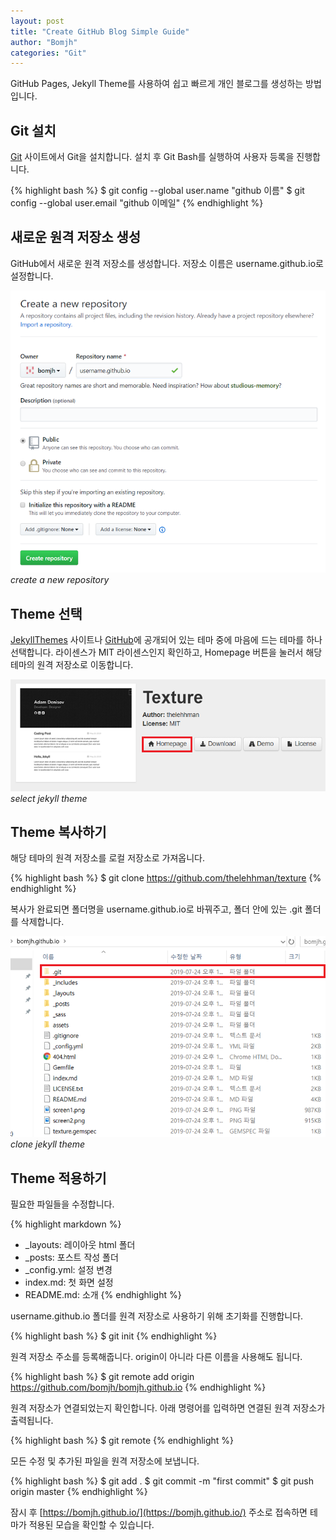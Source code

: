 ```yaml
---
layout: post
title: "Create GitHub Blog Simple Guide"
author: "Bomjh"
categories: "Git"
---
```


GitHub Pages, Jekyll Theme를 사용하여 쉽고 빠르게 개인 블로그를 생성하는 방법입니다.

## Git 설치
[Git](https://git-scm.com/) 사이트에서 Git을 설치합니다. 설치 후 Git Bash를 실행하여 사용자 등록을 진행합니다.

{% highlight bash %}
$ git config --global user.name "github 이름"
$ git config --global user.email "github 이메일"
{% endhighlight %}

## 새로운 원격 저장소 생성
GitHub에서 새로운 원격 저장소를 생성합니다. 저장소 이름은 username.github.io로 설정합니다.

![blog1](https://raw.githubusercontent.com/bomjh/bomjh.github.io/master/assets/blog1.png)
_create a new repository_

## Theme 선택
[JekyllThemes](http://jekyllthemes.org/) 사이트나 [GitHub](https://github.com/topics/jekyll-theme)에 공개되어 있는 테마 중에 마음에 드는 테마를 하나 선택합니다. 라이센스가 MIT 라이센스인지 확인하고, Homepage 버튼을 눌러서 해당 테마의 원격 저장소로 이동합니다.

![blog2](https://raw.githubusercontent.com/bomjh/bomjh.github.io/master/assets/blog2.png)
_select jekyll theme_

## Theme 복사하기
해당 테마의 원격 저장소를 로컬 저장소로 가져옵니다.

{% highlight bash %}
$ git clone https://github.com/thelehhman/texture
{% endhighlight %}

복사가 완료되면 폴더명을 username.github.io로 바꿔주고, 폴더 안에 있는 .git 폴더를 삭제합니다.

![blog3](https://raw.githubusercontent.com/bomjh/bomjh.github.io/master/assets/blog3.png)
_clone jekyll theme_

## Theme 적용하기
필요한 파일들을 수정합니다.

{% highlight markdown %}
- _layouts: 레이아웃 html 폴더
- _posts: 포스트 작성 폴더
- _config.yml: 설정 변경
- index.md: 첫 화면 설정
- README.md: 소개
{% endhighlight %}

username.github.io 폴더를 원격 저장소로 사용하기 위해 초기화를 진행합니다.

{% highlight bash %}
$ git init
{% endhighlight %}

원격 저장소 주소를 등록해줍니다. origin이 아니라 다른 이름을 사용해도 됩니다.

{% highlight bash %}
$ git remote add origin https://github.com/bomjh/bomjh.github.io
{% endhighlight %}

원격 저장소가 연결되었는지 확인합니다. 아래 명령어를 입력하면 연결된 원격 저장소가 출력됩니다.

{% highlight bash %}
$ git remote
{% endhighlight %}

모든 수정 및 추가된 파일을 원격 저장소에 보냅니다.

{% highlight bash %}
$ git add .
$ git commit -m "first commit"
$ git push origin master
{% endhighlight %}

잠시 후 [https://bomjh.github.io/](https://bomjh.github.io/) 주소로 접속하면 테마가 적용된 모습을 확인할 수 있습니다.
